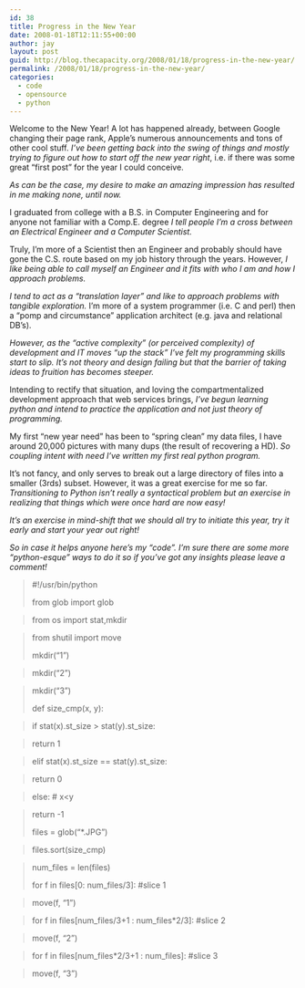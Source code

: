 ```yaml
---
id: 38
title: Progress in the New Year
date: 2008-01-18T12:11:55+00:00
author: jay
layout: post
guid: http://blog.thecapacity.org/2008/01/18/progress-in-the-new-year/
permalink: /2008/01/18/progress-in-the-new-year/
categories:
  - code
  - opensource
  - python
---
```

Welcome to the New Year! A lot has happened already, between Google changing their page rank, Apple’s numerous announcements and tons of other cool stuff. _I’ve been getting back into the swing of things and mostly trying to figure out how to start off the new year right_, i.e. if there was some great “first post” for the year I could conceive.

_As can be the case, my desire to make an amazing impression has resulted in me making none, until now._

I graduated from college with a B.S. in Computer Engineering and for anyone not familiar with a Comp.E. degree _I tell people I’m a cross between an Electrical Engineer and a Computer Scientist._

Truly, I’m more of a Scientist then an Engineer and probably should have gone the C.S. route based on my job history through the years. However, _I like being able to call myself an Engineer and it fits with who I am and how I approach problems._

_I tend to act as a “translation layer” and like to approach problems with tangible exploration._ I’m more of a system programmer (i.e. C and perl) then a “pomp and circumstance” application architect (e.g. java and relational DB’s).

_However, as the “active complexity” (or perceived complexity) of development and IT moves “up the stack” I’ve felt my programming skills start to slip. It’s not theory and design failing but that the barrier of taking ideas to fruition has becomes steeper._

Intending to rectify that situation, and loving the compartmentalized development approach that web services brings, _I’ve begun learning python and intend to practice the application and not just theory of programming._

My first “new year need” has been to “spring clean” my data files, I have around 20,000 pictures with many dups (the result of recovering a HD). _So coupling intent with need I’ve written my first real python program._

It’s not fancy, and only serves to break out a large directory of files into a smaller (3rds) subset. However, it was a great exercise for me so far. _Transitioning to Python isn’t really a syntactical problem but an exercise in realizing that things which were once hard are now easy!_

_It’s an exercise in mind-shift that we should all try to initiate this year, try it early and start your year out right!_

_So in case it helps anyone here’s my “code”. I’m sure there are some more “python-esque” ways to do it so if you’ve got any insights please leave a comment!_

> #!/usr/bin/python
> 
> from glob import glob
  
> from os import stat,mkdir
  
> from shutil import move
> 
> mkdir(“1”)
  
> mkdir(“2”)
  
> mkdir(“3”)
> 
> def size_cmp(x, y):
  
> if stat(x).st\_size > stat(y).st\_size:
  
> return 1
  
> elif stat(x).st\_size == stat(y).st\_size:
  
> return 0
  
> else: # x<y
  
> return -1
> 
> files = glob(“*.JPG”)
  
> files.sort(size_cmp)
  
> num_files = len(files)
> 
> for f in files[0: num_files/3]: #slice 1
  
> move(f, “1”)
  
> for f in files[num\_files/3+1 : num\_files*2/3]: #slice 2
  
> move(f, “2”)
  
> for f in files[num\_files*2/3+1 : num\_files]: #slice 3
  
> move(f, “3”)

